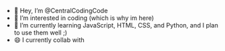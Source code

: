 - 👋 Hey, I’m @CentralCodingCode
- 👀 I’m interested in coding (which is why im here)
- 🌱 I’m currently learning JavaScript, HTML, CSS, and Python, and I plan to use them well ;)
- 😄 I currently collab with
